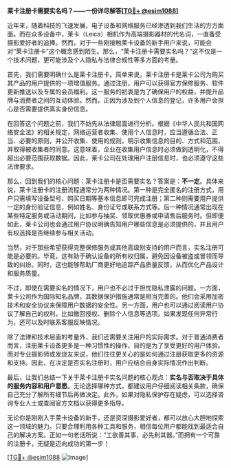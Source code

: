 **莱卡注册卡需要实名吗？——一份详尽解答[[TG💪+ @esim1088](https://t.me/s/esim1088)]**

近年来，随着科技的飞速发展，电子设备和网络服务已经渗透到我们生活的方方面面。而在众多设备中，莱卡（Leica）相机作为高端摄影器材的代名词，一直备受摄影爱好者的追捧。然而，对于一些刚接触莱卡设备的新手用户来说，可能会对“莱卡注册卡”这个概念感到陌生。那么，“莱卡注册卡需要实名吗？”这不仅是一个技术问题，更可能涉及个人隐私与法律合规性等多方面的考量。

首先，我们需要明确什么是莱卡注册卡。简单来说，莱卡注册卡是莱卡公司为购买其产品的用户提供的一项增值服务。通过注册，用户可以获得官方保修服务、软件更新推送以及专属的会员福利。这一服务的初衷是为了确保用户的权益，并提升品牌与消费者之间的互动体验。然而，正因为涉及到个人信息的登记，许多用户会担心是否需要提供真实身份信息。

在回答这个问题之前，我们不妨先从法律层面进行分析。根据《中华人民共和国网络安全法》的相关规定，网络运营者收集、使用个人信息时，应当遵循合法、正当、必要的原则，并公开收集、使用的规则，明示收集信息的目的、方式和范围，并取得被收集者的同意。这意味着，企业在收集用户信息时必须做到透明化，不得超出必要范围获取数据。因此，莱卡公司在处理用户注册信息时，也必须遵守这些法律要求。

那么，回到我们的核心问题：莱卡注册卡是否需要实名？答案是：**不一定**。具体来说，莱卡注册卡的注册流程通常分为两种情况。第一种是完全匿名的注册方式，用户只需填写设备型号、购买日期等基本信息即可完成注册；第二种则需要用户提供一定的身份验证信息，例如姓名、身份证号或联系方式等。后一种情况通常出现在某些特定服务或活动期间，比如参与抽奖、领取优惠券或申请售后服务时。但即便如此，莱卡公司也会通过用户协议明确告知用户哪些信息是必须提供的，并且用户有权选择是否继续参与相关活动。

当然，对于那些希望获得完整保修服务或其他高级别支持的用户而言，实名注册可能是必要的。毕竟，这有助于确认设备的所有权归属，避免因设备被盗或冒领而导致的纠纷。同时，这也能够帮助厂商更好地追踪产品质量反馈，从而优化产品设计和服务质量。

不过，即使在需要实名的情况下，用户也不必过于担忧隐私泄露的问题。一方面，莱卡公司作为国际知名品牌，其数据保护措施通常是相当完善的。他们会采用加密技术和安全协议来保障用户数据的安全性。另一方面，用户也可以通过阅读用户协议了解自己的权利，比如撤回授权、删除个人信息等选项。如果发现任何异常行为，还可以及时联系客服反映情况。

除了法律和技术层面的考量外，我们还需要关注用户的实际需求。对于普通消费者而言，注册莱卡设备更多是一种习惯性的操作，目的是为了享受更好的用户体验。而对专业摄影师或发烧友来说，他们往往更关心的是如何通过注册获取更多的资源和支持。因此，在决定是否实名注册时，用户应结合自身实际情况作出判断。

最后，让我们总结一下关于莱卡注册卡实名问题的核心观点：**实名与否取决于具体的服务内容和用户意愿**。无论选择哪种方式，都建议用户仔细阅读相关条款，确保自己充分了解所有细节后再做决定。此外，如果对隐私保护存在疑虑，可以选择咨询专业人士或查阅官方文档以获得更多指导。

无论你是刚刚入手莱卡设备的新手，还是资深摄影爱好者，都可以放心大胆地探索这一领域的魅力。只要合理利用各种工具和服务，相信每位用户都能找到最适合自己的解决方案。正如一句老话所说：“工欲善其事，必先利其器。”而拥有一个可靠的注册卡，无疑是迈向成功的第一步！

[[TG💪+ @esim1088](https://t.me/s/esim1088) ![Image](https://i.postimg.cc/4NQfJmqS/Snipaste-2025-05-13-00-14-12.png)]